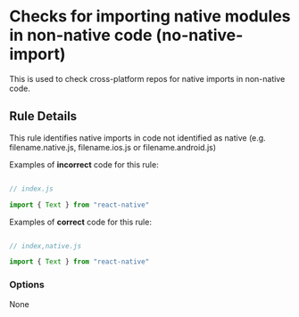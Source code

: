 # Checks for importing native modules in non-native code (no-native-import)

This is used to check cross-platform repos for native imports in non-native code.

## Rule Details

This rule identifies native imports in code not identified as native (e.g. filename.native.js, filename.ios.js or filename.android.js)

Examples of **incorrect** code for this rule:

```js

// index.js

import { Text } from "react-native"

```

Examples of **correct** code for this rule:

```js

// index,native.js

import { Text } from "react-native"

```

### Options

None
